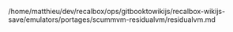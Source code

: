 /home/matthieu/dev/recalbox/ops/gitbooktowikijs/recalbox-wikijs-save/emulators/portages/scummvm-residualvm/residualvm.md